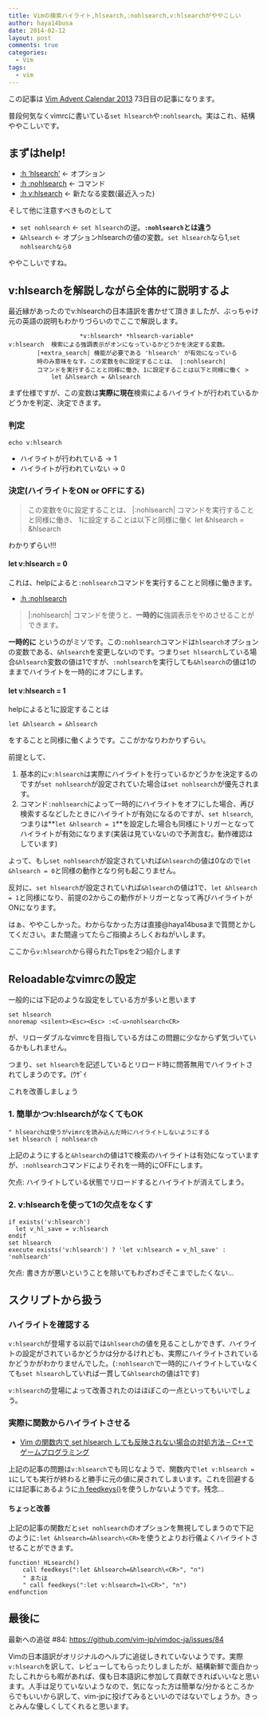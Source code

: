 ```yaml
---
title: Vimの検索ハイライト,hlsearch,:nohlsearch,v:hlsearchがややこしい
author: haya14busa
date: 2014-02-12
layout: post
comments: true
categories:
  - Vim
tags:
  - vim
---
```

この記事は [Vim Advent Calendar 2013][1] 73日目の記事になります。

普段何気なくvimrcに書いている`set hlsearch`や`:nohlsearch`。実はこれ、結構ややこしいです。

## まずはhelp!

*   [:h &#8216;hlsearch&#8217;][2] <- オプション
*   [:h :nohlsearch][3] <- コマンド
*   [:h v:hlsearch][4] <- 新たなる変数(最近入った)

そして他に注意すべきものとして

*   `set nohlsearch` <- `set hlsearch`の逆。**`:nohlsearch`とは違う**
*   `&hlsearch` <- オプションhlsearchの値の変数。`set hlsearch`なら1,`set nohlsearchなら0`

ややこしいですね。

## v:hlsearchを解説しながら全体的に説明するよ

最近縁があったのでv:hlsearchの日本語訳を書かせて頂きましたが、ぶっちゃけ元の英語の説明もわかりづらいのでここで解説します。

<noscript>
  <pre><code class="language- ">					*v:hlsearch* *hlsearch-variable*
v:hlsearch	検索による強調表示がオンになっているかどうかを決定する変数。
		|+extra_search| 機能が必要である 'hlsearch' が有効になっている
		時のみ意味をなす。この変数を0に設定することは、 |:nohlsearch|
		コマンドを実行することと同様に働き、1に設定することは以下と同様に働く &gt;
			let &hlsearch = &hlsearch</code></pre>
</noscript>

まず仕様ですが、この変数は**実際に現在**検索によるハイライトが行われているかどうかを判定、決定できます。

### 判定

`echo v:hlsearch`

*   ハイライトが行われている -> 1
*   ハイライトが行われていない -> 0

### 決定(ハイライトをON or OFFにする)

> この変数を0に設定することは、 |:nohlsearch| コマンドを実行することと同様に働き、 1に設定することは以下と同様に働く let &hlsearch = &hlsearch

わかりずらい!!!

#### let v:hlsearch = 0

これは、helpによると`:nohlsearch`コマンドを実行することと同様に働きます。

*   [:h :nohlsearch][3]

> |:nohlsearch| コマンドを使うと、**一時的に**強調表示をやめさせることができます。

**一時的に** というのがミソです。この`:nohlsearch`コマンドは`hlsearch`オプションの変数である、`&hlsearch`を変更しないのです。つまり`set hlsearch`している場合`&hlsearch`変数の値は1ですが、`:nohlsearch`を実行しても`&hlsearch`の値は1のままでハイライトを一時的にオフにします。

#### let v:hlsearch = 1

helpによると1に設定することは

`let &hlsearch = &hlsearch`

をすることと同様に働くようです。ここがかなりわかりずらい。

前提として、

1.  基本的に`v:hlsearch`は実際にハイライトを行っているかどうかを決定するのですが`set nohlsearch`が設定されていた場合は`set nohlsearch`が優先されます。
2.  コマンド`:nohlsearch`によって一時的にハイライトをオフにした場合、再び検索するなどしたときにハイライトが有効になるのですが、`set hlsearch`,つまりは**`let &hlsearch = 1`**を設定した場合も同様にトリガーとなってハイライトが有効になります(実装は見ていないので予測含む。動作確認はしています)

よって、もし`set nohlsearch`が設定されていれば`&hlsearch`の値は0なので`let &hlsearch = 0`と同様の動作となり何も起こりません。

反対に、`set hlsearch`が設定されていれば`&hlsearch`の値は1で、`let &hlsearch = 1`と同様になり、前提の2からこの動作がトリガーとなって再びハイライトがONになります。

はぁ、ややこしかった。わからなかった方は直接@haya14busaまで質問とかしてください。また間違ってたらご指摘よろしくおねがいします。

ここから`v:hlsearch`から得られたTipsを2つ紹介します

## Reloadableなvimrcの設定

一般的には下記のような設定をしている方が多いと思います

<noscript>
  <pre><code class="language- ">set hlsearch
nnoremap &lt;silent&gt;&lt;Esc&gt;&lt;Esc&gt; :&lt;C-u&gt;nohlsearch&lt;CR&gt;</code></pre>
</noscript>

が、リローダブルなvimrcを目指している方はこの問題に少なからず気づいているかもしれません。

つまり、`set hlsearch`を記述しているとリロード時に問答無用でハイライトされてしまうのです。(ｳｻﾞｲ

これを改善しましょう

### 1. 簡単かつv:hlsearchがなくてもOK

<noscript>
  <pre><code class="language- ">" hlsearchは使うがvimrcを読み込んだ時にハイライトしないようにする
set hlsearch | nohlsearch</code></pre>
</noscript>

上記のようにすると`&hlsearch`の値は1で検索のハイライトは有効になっていますが、`:nohlsearch`コマンドによりそれを一時的にOFFにします。

欠点: ハイライトしている状態でリロードするとハイライトが消えてしまう。

### 2. v:hlsearchを使って1の欠点をなくす

<noscript>
  <pre><code class="language- ">if exists('v:hlsearch')
  let v_hl_save = v:hlsearch
endif
set hlsearch
execute exists('v:hlsearch') ? 'let v:hlsearch = v_hl_save' : 'nohlsearch'</code></pre>
</noscript>

欠点: 書き方が悪いということを除いてもわざわざそこまでしたくない&#8230;

## スクリプトから扱う

### ハイライトを確認する

`v:hlsearch`が登場する以前では`&hlsearch`の値を見ることしかできず、ハイライトの設定がされているかどうかは分かるけれども、実際にハイライトされているかどうかがわかりませんでした。(`:nohlsearch`で一時的にハイライトしていなくても`set hlsearch`していれば一貫して`&hlsearch`の値は1です)

`v:hlsearch`の登場によって改善されたのはほぼこの一点といってもいいでしょう。

### 実際に関数からハイライトさせる

*   [Vim の関数内で set hlsearch しても反映されない場合の対処方法 &#8211; C++でゲームプログラミング][5]

上記の記事の問題は`v:hlsearch`でも同じなようで、関数内で`let v:hlsearch = 1`にしても実行が終わると勝手に元の値に戻されてしまいます。これを回避するには記事にあるように[:h feedkeys()][6]を使うしかないようです。残念&#8230;

#### ちょっと改善

上記の記事の関数だと`set nohlsearch`のオプションを無視してしまうので下記のように`:let &hlsearch=&hlsearch\<CR>`を使うとよりお行儀よくハイライトさせることができます。

<noscript>
  <pre><code class="language-viml viml">function! HLsearch()
    call feedkeys(":let &hlsearch=&hlsearch\&lt;CR&gt;", "n")
    " または
    " call feedkeys(":let v:hlsearch=1\&lt;CR&gt;", "n")
endfunction</code></pre>
</noscript>

## 最後に

最新への追従 #84: <https://github.com/vim-jp/vimdoc-ja/issues/84>

Vimの日本語訳がオリジナルのヘルプに追従しきれていないようです。実際`v:hlsearch`を訳して、レビューしてもらったりしましたが、結構新鮮で面白かったしこれからも暇があれば、僕も日本語訳に参加して貢献できればいいなと思います。人手は足りていないようなので、気になった方は簡単な/分かるところからでもいいから訳して、vim-jpに投げてみるといいのではないでしょうか。きっとみんな優しくしてくれると思います。

 [1]: http://atnd.org/events/45072
 [2]: http://vim-jp.org/vimdoc-ja/options.html#%27hlsearch%27
 [3]: http://vim-jp.org/vimdoc-ja/pattern.html#:nohlsearch
 [4]: http://vim-jp.org/vimdoc-ja/eval.html#v:hlsearch
 [5]: http://d.hatena.ne.jp/osyo-manga/20131021/1382346459
 [6]: http://vim-jp.org/vimdoc-ja/eval.html#feedkeys%28%29

